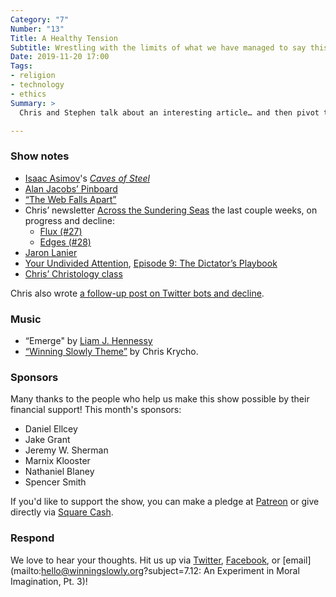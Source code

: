 ```yaml
---
Category: "7"
Number: "13"
Title: A Healthy Tension
Subtitle: Wrestling with the limits of what we have managed to say this season.
Date: 2019-11-20 17:00
Tags:
- religion
- technology
- ethics
Summary: >
  Chris and Stephen talk about an interesting article… and then pivot to the nature of this podcast and some of their healthy differences—about the show, and in approach to these questions in general.

---
```


### Show notes

* [Isaac Asimov](https://en.wikipedia.org/wiki/Isaac_Asimov)'s [<cite>Caves of Steel</cite>](https://www.alibris.com/Caves-of-Steel-Isaac-Asimov/book/975867?matches=268)
* [Alan Jacobs’ Pinboard](https://pinboard.in/u:ayjay)
* [“The Web Falls Apart”](https://www.baldurbjarnason.com/the-weakened-web/)
* Chris’ newsletter [Across the Sundering Seas](https://buttondown.email/chriskrycho) the last couple weeks, on progress and decline:
  * [Flux (#27)](https://buttondown.email/chriskrycho/archive/e560eb56-0c05-43e3-a57e-970acba8851e)
  * [Edges (#28)](https://buttondown.email/chriskrycho/archive/7570b305-fc9b-445b-8a56-aed54a1f99cc)
* [Jaron Lanier](http://www.jaronlanier.com)
* [Your Undivided Attention](https://humanetech.com/podcast/), [Episode 9: The Dictator’s Playbook](https://humanetech.com/podcast/#e8)
* [Chris’ Christology class](https://v4.chriskrycho.com/2019/christology-god-with-us-and-for-us.html)

Chris also wrote [a follow-up post on Twitter bots and decline](https://v5.chriskrycho.com/journal/twitter-bots-and-decline/).

### Music

* “Emerge" by [Liam J. Hennessy](http://liamjhennessy.com)
* [“Winning Slowly Theme”](https://soundcloud.com/chriskrycho/winning-slowly) by Chris Krycho.

### Sponsors

Many thanks to the people who help us make this show possible by their financial support! This month's sponsors:

* Daniel Ellcey
* Jake Grant
* Jeremy W. Sherman
* Marnix Klooster
* Nathaniel Blaney
* Spencer Smith

If you'd like to support the show, you can make a pledge at <a href='https://www.patreon.com/winningslowly' rel='payment'>Patreon</a> or give directly via [Square Cash](https://cash.me/$winningslowly).

### Respond

We love to hear your thoughts. Hit us up via [Twitter](//www.twitter.com/winningslowly), [Facebook](//www.facebook.com/winningslowlypodcast), or [email](mailto:hello@winningslowly.org?subject=7.12: An Experiment in Moral Imagination, Pt. 3)!
